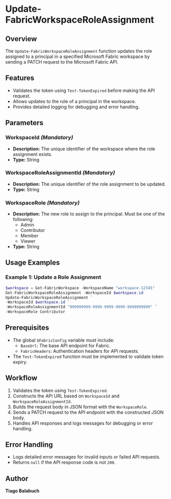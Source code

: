 # Update-FabricWorkspaceRoleAssignment

## Overview

The `Update-FabricWorkspaceRoleAssignment` function updates the role assigned to a principal in a specified Microsoft Fabric workspace by sending a PATCH request to the Microsoft Fabric API.

## Features

- Validates the token using `Test-TokenExpired` before making the API request.
- Allows updates to the role of a principal in the workspace.
- Provides detailed logging for debugging and error handling.

## Parameters

### WorkspaceId *(Mandatory)*

- **Description:** The unique identifier of the workspace where the role assignment exists.
- **Type:** String

### WorkspaceRoleAssignmentId *(Mandatory)*

- **Description:** The unique identifier of the role assignment to be updated.
- **Type:** String

### WorkspaceRole *(Mandatory)*

- **Description:** The new role to assign to the principal. Must be one of the following:
  - Admin
  - Contributor
  - Member
  - Viewer
- **Type:** String

## Usage Examples

### Example 1: Update a Role Assignment

```powershell
$workspace = Get-FabricWorkspace -WorkspaceName "workspace-12345"
Get-FabricWorkspaceRoleAssignment -WorkspaceId $workspace.id
Update-FabricWorkspaceRoleAssignment `
-WorkspaceId $workspace.id `
-WorkspaceRoleAssignmentId "999999999-9999-9999-9999-9999999999" `
-WorkspaceRole Contributor
```

## Prerequisites

- The global `$FabricConfig` variable must include:
  - `BaseUrl`: The base API endpoint for Fabric.
  - `FabricHeaders`: Authentication headers for API requests.
- The `Test-TokenExpired` function must be implemented to validate token expiry.

## Workflow

1. Validates the token using `Test-TokenExpired`.
2. Constructs the API URL based on `WorkspaceId` and `WorkspaceRoleAssignmentId`.
3. Builds the request body in JSON format with the `WorkspaceRole`.
4. Sends a PATCH request to the API endpoint with the constructed JSON body.
5. Handles API responses and logs messages for debugging or error handling.

## Error Handling

- Logs detailed error messages for invalid inputs or failed API requests.
- Returns `null` if the API response code is not `200`.

## Author

**Tiago Balabuch**